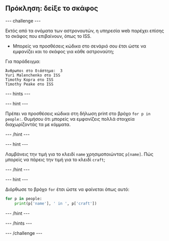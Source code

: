 ## Πρόκληση: δείξε το σκάφος

\--- challenge \---

Εκτός από τα ονόματα των αστροναυτών, η υπηρεσία web παρέχει επίσης το σκάφος που επιβαίνουν, όπως το ISS.

+ Μπορείς να προσθέσεις κώδικα στο σενάριό σου έτσι ώστε να εμφανίζει και το σκάφος για κάθε αστροναύτη; 

Για παράδειγμα:

    Άνθρωποι στο διάστημα:  3
    Yuri Malenchenko στο ISS
    Timothy Kopra στο ISS
    Timothy Peake στο ISS
    

\--- hints \---

\--- hint \---

Πρέπει να προσθέσεις κώδικα στη δήλωση print στο βρόχο `for p in people:`. Θυμήσου ότι μπορείς να εμφανίζεις πολλά στοιχεία διαχωρίζοντάς τα με κόμματα.

\--- /hint \---

\--- hint \---

Λαμβάνεις την τιμή για το κλειδί `name` χρησιμοποιώντας `p[name]`. Πώς μπορείς να πάρεις την τιμή για το κλειδί `craft`;

\--- /hint \---

\--- hint \---

Διόρθωσε το βρόχο `for` έτσι ώστε να φαίνεται όπως αυτό:

```python
for p in people:
    print(p['name'], ' in ', p['craft'])
```

\--- /hint \---

\--- /hints \---

\--- /challenge \---